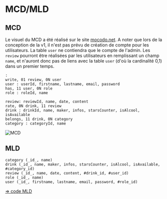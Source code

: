 # MCD/MLD

## MCD

Le visuel du MCD a été réalisé sur le site [mocodo.net](https://www.mocodo.net/).
A noter que lors de la conception de la v1, il n'est pas prévu de création de compte pour les utilisateurs. La table `user` ne contiendra que le compte de l'admin.
Les `review` pourront être réalisées par les utilisateurs en remplissant un champ `name`, et n'auront donc pas de liens avec la table `user` (d'où la cardinalité 0,1) dans un premier temps.


```
:
write, 01 review, 0N user
user : userId, firstname, lastname, email, password
has, 11 user, 0N role
role : roleId, name

review: reviewId, name, date, content
rate, 0N drink, 11 review
drink : drinkId, name, maker, infos, starsCounter, isAlcool, isAvailable
belongs, 11 drink, 0N category
category : categoryId, name
```

![MCD](3-MCD.png)

## MLD

```
category (_id_, name)
drink (_id_, name, maker, infos, starsCounter, isAlcool, isAvailable, #category_id)
review (_id_, name, date, content, #drink_id, #user_id)
role (_id_, name)
user (_id_, firstname, lastname, email, password, #role_id)
```

[=> code MLD](../scripts/dbCreate.sql)
